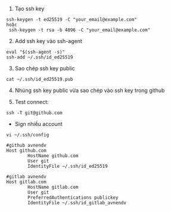 1. Tạo ssh key

```
ssh-keygen -t ed25519 -C "your_email@example.com"
hoặc
 ssh-keygen -t rsa -b 4096 -C "your_email@example.com"
```

2. Add ssh key vào ssh-agent

```
eval "$(ssh-agent -s)"
ssh-add ~/.ssh/id_ed25519
```

3. Sao chép ssh key public

```
cat ~/.ssh/id_ed25519.pub
```

4. Nhúng ssh key public vừa sao chép vào ssh key trong github

5. Test connect:

```
ssh -T git@github.com
```

- Sign nhiều account

```
vi ~/.ssh/config

#github avnendv
Host github.com
        HostName github.com
        User git
        IdentityFile ~/.ssh/id_ed25519

#gitlab avnendv
Host gitlab.com
        HostName gitlab.com
        User git
        PreferredAuthentications publickey
        IdentityFile ~/.ssh/id_gitlab_avnendv
```
